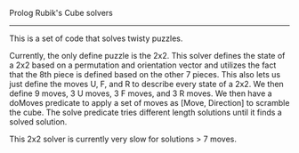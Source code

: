 Prolog Rubik's Cube solvers

----

This is a set of code that solves twisty puzzles.

Currently, the only define puzzle is the 2x2.
This solver defines the state of a 2x2 based on a permutation and orientation vector and utilizes the fact that the 8th piece is defined based on the other 7 pieces. This also lets us just define the moves U, F, and R to describe every state of a 2x2. We then define 9 moves, 3 U moves, 3 F moves, and 3 R moves. We then have a doMoves predicate to apply a set of moves as [Move, Direction] to scramble the cube. The solve predicate tries different length solutions until it finds a solved solution.

This 2x2 solver is currently very slow for solutions > 7 moves. 
